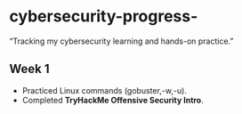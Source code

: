 # cybersecurity-progress-
 “Tracking my cybersecurity learning and hands-on practice.”
## Week 1
- Practiced Linux commands (gobuster,-w,-u).
- Completed **TryHackMe Offensive Security Intro**.
